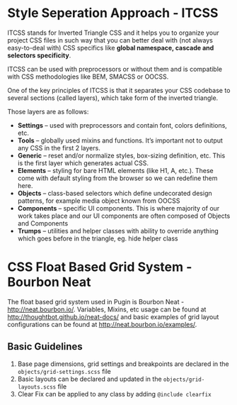 # Style Seperation Approach - ITCSS

ITCSS stands for Inverted Triangle CSS and it helps you to organize your project CSS files in such way that you can better deal with (not always easy-to-deal with) CSS specifics like **global namespace, cascade and selectors specificity**.

ITCSS can be used with preprocessors or without them and is compatible with CSS methodologies like BEM, SMACSS or OOCSS.

One of the key principles of ITCSS is that it separates your CSS codebase to several sections (called layers), which take form of the inverted triangle.

Those layers are as follows:

* **Settings** – used with preprocessors and contain font, colors definitions, etc.
* **Tools** – globally used mixins and functions. It’s important not to output any CSS in the first 2 layers.
* **Generic** – reset and/or normalize styles, box-sizing definition, etc. This is the first layer which generates actual CSS.
* **Elements** – styling for bare HTML elements (like H1, A, etc.). These come with default styling from the browser so we can redefine them here.
* **Objects** – class-based selectors which define undecorated design patterns, for example media object known from OOCSS
* **Components** – specific UI components. This is where majority of our work takes place and our UI components are often composed of Objects and Components
* **Trumps** – utilities and helper classes with ability to override anything which goes before in the triangle, eg. hide helper class


# CSS Float Based Grid System - Bourbon Neat

The float based grid system used in Pugin is Bourbon Neat - http://neat.bourbon.io/. Variables, Mixins, etc usage can be found at http://thoughtbot.github.io/neat-docs/ and basic examples of grid layout configurations can be found at http://neat.bourbon.io/examples/.

## Basic Guidelines

1. Base page dimensions, grid settings and breakpoints are declared in the `objects/grid-settings.scss` file
2. Basic layouts can be declared and updated in the `objects/grid-layouts.scss` file
3. Clear Fix can be applied to any class by adding `@include clearfix`
